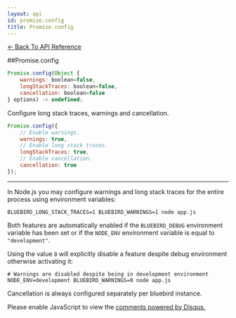 ```yaml
---
layout: api
id: promise.config
title: Promise.config
---
```



[← Back To API Reference](/docs/api-reference.html)
<div class="api-code-section"><markdown>
##Promise.config

```js
Promise.config(Object {
    warnings: boolean=false,
    longStackTraces: boolean=false,
    cancellation: boolean=false
} options) -> undefined;
```

Configure long stack traces, warnings and cancellation.

```js
Promise.config({
    // Enable warnings.
    warnings: true,
    // Enable long stack traces.
    longStackTraces: true,
    // Enable cancellation.
    cancellation: true
});
```

<hr>

In Node.js you may configure warnings and long stack traces for the entire process using environment variables:

```
BLUEBIRD_LONG_STACK_TRACES=1 BLUEBIRD_WARNINGS=1 node app.js
```

Both features are automatically enabled if the `BLUEBIRD_DEBUG` environment variable has been set or if the `NODE_ENV` environment variable is equal to `"development"`.

Using the value `0` will explicitly disable a feature despite debug environment otherwise activating it:

```
# Warnings are disabled despite being in development environment
NODE_ENV=development BLUEBIRD_WARNINGS=0 node app.js
```

Cancellation is always configured separately per bluebird instance.

</markdown></div>

<div id="disqus_thread"></div>
<script type="text/javascript">
    var disqus_title = "Promise.config";
    var disqus_shortname = "bluebirdjs";
    var disqus_identifier = "disqus-id-promise.config";

    (function() {
        var dsq = document.createElement("script"); dsq.type = "text/javascript"; dsq.async = true;
        dsq.src = "//" + disqus_shortname + ".disqus.com/embed.js";
        (document.getElementsByTagName("head")[0] || document.getElementsByTagName("body")[0]).appendChild(dsq);
    })();
</script>
<noscript>Please enable JavaScript to view the <a href="https://disqus.com/?ref_noscript" rel="nofollow">comments powered by Disqus.</a></noscript>
